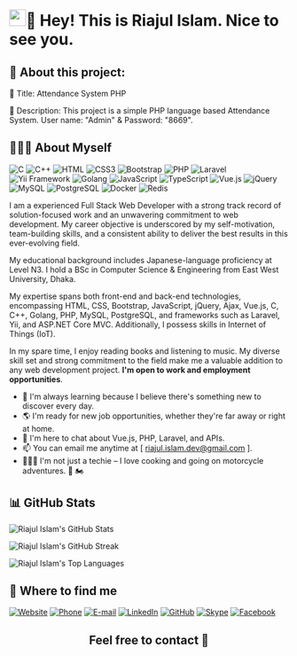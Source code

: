 <h1><img src="https://emojis.slackmojis.com/emojis/images/1531849430/4246/blob-sunglasses.gif?1531849430" width="30"/>👋 Hey! This is Riajul Islam. Nice to see you.</h1>

## 📢 About this project:

🚩 Title: Attendance System PHP

📜 Description: This project is a simple PHP language based Attendance System. User name: "Admin" & Password: "8669".

## 🙋🏻‍♂️ About Myself

![C](https://img.shields.io/badge/C-00599C?style=flat-square&logo=c&logoColor=white)
![C++](https://img.shields.io/badge/C++-00599C?style=flat-square&logo=c%2B%2B&logoColor=white)
![HTML](https://img.shields.io/badge/HTML5-E34F26?style=flat-square&logo=html5&logoColor=white)
![CSS3](https://img.shields.io/badge/CSS3-1572B6?style=flat-square&logo=css3&logoColor=white)
![Bootstrap](https://img.shields.io/badge/Bootstrap-563D7C?style=flat-square&logo=bootstrap&logoColor=white)
![PHP](https://img.shields.io/badge/PHP-777BB4?style=flat-square&logo=php&logoColor=white)
![Laravel](https://img.shields.io/badge/Laravel-FF2D20?style=flat-square&logo=laravel&logoColor=white)
![Yii Framework](https://img.shields.io/badge/Yii%20Framework-FFD43B?style=flat-square&logo=yii&logoColor=black)
![Golang](https://img.shields.io/badge/Golang-00ADD8?style=flat-square&logo=go&logoColor=white)
![JavaScript](https://img.shields.io/badge/JavaScript-F7DF1E?style=flat-square&logo=javascript&logoColor=black)
![TypeScript](https://img.shields.io/badge/TypeScript-007ACC?style=flat-square&logo=typescript&logoColor=white)
![Vue.js](https://img.shields.io/badge/Vue.js-35495E?style=flat-square&logo=vue.js&logoColor=4FC08D)
![jQuery](https://img.shields.io/badge/jQuery-0769AD?style=flat-square&logo=jquery&logoColor=white)
![MySQL](https://img.shields.io/badge/MySQL-005C84?style=flat-square&logo=mysql&logoColor=white)
![PostgreSQL](https://img.shields.io/badge/PostgreSQL-336791?style=flat-square&logo=postgresql&logoColor=white)
![Docker](https://img.shields.io/badge/Docker-0CC1F3?style=flat-square&logo=docker&logoColor=white)
![Redis](https://img.shields.io/badge/redis-%23DD0031.svg?&style=flat-square&logo=redis&logoColor=white)

I am a experienced Full Stack Web Developer with a strong track record of solution-focused work and an unwavering commitment to web development. My career objective is underscored by my self-motivation, team-building skills, and a consistent ability to deliver the best results in this ever-evolving field.

My educational background includes Japanese-language proficiency at Level N3. I hold a BSc in Computer Science & Engineering from East West University, Dhaka.

My expertise spans both front-end and back-end technologies, encompassing HTML, CSS, Bootstrap, JavaScript, jQuery, Ajax, Vue.js, C, C++, Golang, PHP, MySQL, PostgreSQL, and frameworks such as Laravel, Yii, and ASP.NET Core MVC. Additionally, I possess skills in Internet of Things (IoT).

In my spare time, I enjoy reading books and listening to music. My diverse skill set and strong commitment to the field make me a valuable addition to any web development project. **I'm open to work and employment opportunities**.

- 🌱 I'm always learning because I believe there's something new to discover every day.
- 🌎 I'm ready for new job opportunities, whether they're far away or right at home.
- 💬 I'm here to chat about Vue.js, PHP, Laravel, and APIs.
- 📫 You can email me anytime at [ riajul.islam.dev@gmail.com ].
- 🧑🏻‍💻 I'm not just a techie – I love cooking and going on motorcycle adventures. 🍳 🏍️

## 📊 GitHub Stats

![Riajul Islam's GitHub Stats](https://github-readme-stats.vercel.app/api?username=Riajul-Islam-Dev&theme=darcula&show_icons=true&hide_border=true&count_private=true)

![Riajul Islam's GitHub Streak](https://github-readme-streak-stats.herokuapp.com/?user=Riajul-Islam-Dev&theme=darcula&hide_border=true)

![Riajul Islam's Top Languages](https://github-readme-stats.vercel.app/api/top-langs/?username=Riajul-Islam-Dev&theme=darcula&show_icons=true&hide_border=true&layout=compact)

## 👀 Where to find me

[![Website](https://img.shields.io/badge/Website-riajul--islam--dev.github.io-2ea44f?style=flat-square&logo=github)](https://riajul-islam-dev.github.io/)
[![Phone](https://img.shields.io/badge/📞_Phone-%2B8801722787007-00cc00?style=flat-square&logo=phone)](tel:+8801722787007)
[![E-mail](https://img.shields.io/badge/Email-riajul.islam.dev@gmail.com-00cc00?style=flat-square&logo=gmail)](mailto:riajul.islam.dev@gmail.com)
[![LinkedIn](https://img.shields.io/badge/LinkedIn-riajul--islam--dev-2867B2?style=flat-square&logo=linkedin&logoColor=00AFF0)](https://www.linkedin.com/in/riajul-islam-dev)
[![GitHub](https://img.shields.io/badge/GitHub-riajul--islam--dev-00cc00?style=flat-square&logo=github)](https://github.com/Riajul-Islam-Dev)
[![Skype](https://img.shields.io/badge/Skype-riajul--islam--dev-00a2ed?style=flat-square&logo=skype)](https://join.skype.com/invite/y4awZfHii9yl)
[![Facebook](https://img.shields.io/badge/Facebook-ritewu2014-1877f2?style=flat-square&logo=facebook)](https://www.facebook.com/ritewu2014)

## <p align="center">Feel free to contact 💙<p/>
